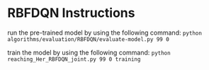 # RBFDQN Instructions
run the pre-trained model by using the following command: `python algorithms/evaluation/RBFDQN/evaluate-model.py 99 0` 

train the model by using the following command: `python reaching_Her_RBFDQN_joint.py 99 0 training`
